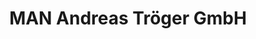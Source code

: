 ---
title: "MAN Andreas Tröger GmbH"
url: /saalfeld-saale/man-andreas-troeger-gmbh/
shop: Autowerkstatt
---